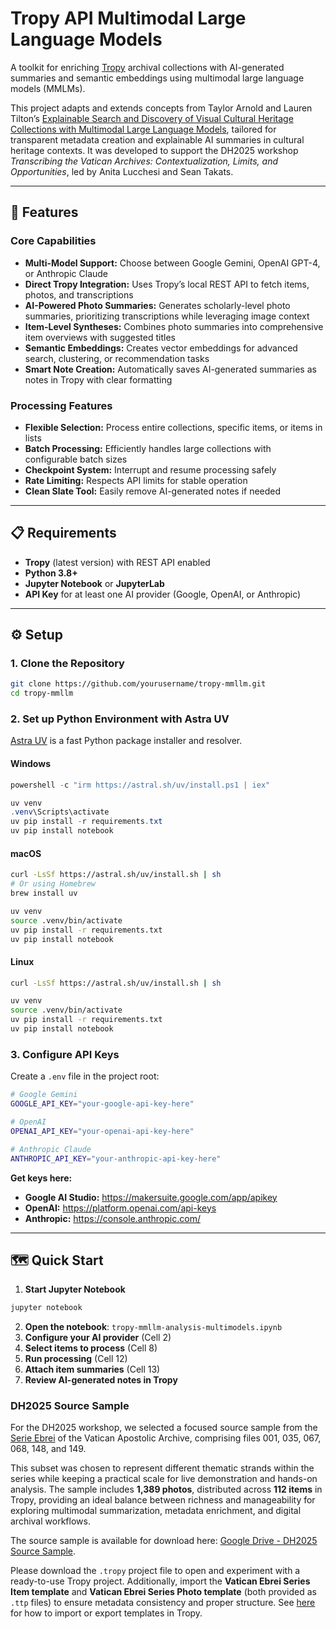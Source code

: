 
# Tropy API Multimodal Large Language Models

A toolkit for enriching [Tropy](https://tropy.org) archival collections with AI-generated summaries and semantic embeddings using multimodal large language models (MMLMs).

This project adapts and extends concepts from Taylor Arnold and Lauren Tilton’s [Explainable Search and Discovery of Visual Cultural Heritage Collections with Multimodal Large Language Models](https://2024.computational-humanities-research.org/papers/paper28/), tailored for transparent metadata creation and explainable AI summaries in cultural heritage contexts. It was developed to support the DH2025 workshop *Transcribing the Vatican Archives: Contextualization, Limits, and Opportunities*, led by Anita Lucchesi and Sean Takats.

---

## 🚀 Features

### Core Capabilities
* **Multi-Model Support:** Choose between Google Gemini, OpenAI GPT-4, or Anthropic Claude
* **Direct Tropy Integration:** Uses Tropy’s local REST API to fetch items, photos, and transcriptions
* **AI-Powered Photo Summaries:** Generates scholarly-level photo summaries, prioritizing transcriptions while leveraging image context
* **Item-Level Syntheses:** Combines photo summaries into comprehensive item overviews with suggested titles
* **Semantic Embeddings:** Creates vector embeddings for advanced search, clustering, or recommendation tasks
* **Smart Note Creation:** Automatically saves AI-generated summaries as notes in Tropy with clear formatting

### Processing Features
* **Flexible Selection:** Process entire collections, specific items, or items in lists
* **Batch Processing:** Efficiently handles large collections with configurable batch sizes
* **Checkpoint System:** Interrupt and resume processing safely
* **Rate Limiting:** Respects API limits for stable operation
* **Clean Slate Tool:** Easily remove AI-generated notes if needed

---

## 📋 Requirements

* **Tropy** (latest version) with REST API enabled
* **Python 3.8+**
* **Jupyter Notebook** or **JupyterLab**
* **API Key** for at least one AI provider (Google, OpenAI, or Anthropic)

---

## ⚙️ Setup

### 1. Clone the Repository

```bash
git clone https://github.com/yourusername/tropy-mmllm.git
cd tropy-mmllm
```

### 2. Set up Python Environment with Astra UV

[Astra UV](https://github.com/astral-sh/uv) is a fast Python package installer and resolver.

#### **Windows**

```powershell
powershell -c "irm https://astral.sh/uv/install.ps1 | iex"

uv venv
.venv\Scripts\activate
uv pip install -r requirements.txt
uv pip install notebook
```

#### **macOS**

```bash
curl -LsSf https://astral.sh/uv/install.sh | sh
# Or using Homebrew
brew install uv

uv venv
source .venv/bin/activate
uv pip install -r requirements.txt
uv pip install notebook
```

#### **Linux**

```bash
curl -LsSf https://astral.sh/uv/install.sh | sh

uv venv
source .venv/bin/activate
uv pip install -r requirements.txt
uv pip install notebook
```

### 3. Configure API Keys

Create a `.env` file in the project root:

```bash
# Google Gemini
GOOGLE_API_KEY="your-google-api-key-here"

# OpenAI
OPENAI_API_KEY="your-openai-api-key-here"

# Anthropic Claude
ANTHROPIC_API_KEY="your-anthropic-api-key-here"
```

**Get keys here:**
- **Google AI Studio:** https://makersuite.google.com/app/apikey
- **OpenAI:** https://platform.openai.com/api-keys
- **Anthropic:** https://console.anthropic.com/


---

## 🗺️ Quick Start

1. **Start Jupyter Notebook**

```bash
jupyter notebook
```

2. **Open the notebook**: `tropy-mmllm-analysis-multimodels.ipynb`
3. **Configure your AI provider** (Cell 2)
4. **Select items to process** (Cell 8)
5. **Run processing** (Cell 12)
6. **Attach item summaries** (Cell 13)
7. **Review AI-generated notes in Tropy**


### DH2025 Source Sample

For the DH2025 workshop, we selected a focused source sample from the [Serie Ebrei](https://www.vatican.va/roman_curia/secretariat_state/sezione-rapporti-stati/archivio-storico/serie-ebrei/serie-ebrei_it.html) of the Vatican Apostolic Archive, comprising files 001, 035, 067, 068, 148, and 149.

This subset was chosen to represent different thematic strands within the series while keeping a practical scale for live demonstration and hands-on analysis. The sample includes **1,389 photos**, distributed across **112 items** in Tropy, providing an ideal balance between richness and manageability for exploring multimodal summarization, metadata enrichment, and digital archival workflows.

The source sample is available for download here: [Google Drive - DH2025 Source Sample](https://drive.google.com/drive/folders/1FHK9q-j9ZpsWKCXxaBkuaxjUc3nIIxn4?usp=sharing).  

Please download the `.tropy` project file to open and experiment with a ready-to-use Tropy project. Additionally, import the **Vatican Ebrei Series Item template** and **Vatican Ebrei Series Photo template** (both provided as `.ttp` files) to ensure metadata consistency and proper structure. See [here](https://docs.tropy.org/in-the-template-editor/export-import-templates) for how to import or export templates in Tropy.
